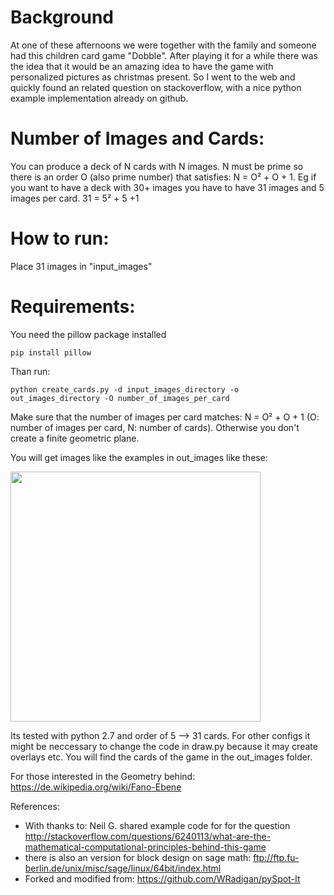 
Background
==========

At one of these afternoons we were together with the family and someone had this children card game "Dobble".
After playing it for a while there was the idea that it would be an amazing idea to have the game with personalized pictures as christmas present.
So I went to the web and quickly found an related question on stackoverflow, with a nice python example implementation already on github.

Number of Images and Cards:
==========

You can produce a deck of N cards with N images. N must be prime so there is an order O (also prime number) that satisfies:  N = O² + O + 1. Eg if you want to have a deck with 30+ images you have to have 31 images and 5 images per card. 31 = 5² + 5 +1

How to run:
==========
Place 31 images in "input_images"

Requirements:
=========

You need the pillow package installed

    pip install pillow

Than run:

    python create_cards.py -d input_images_directory -o out_images_directory -O number_of_images_per_card

Make sure that the number of images per card matches: N = O² + O + 1 (O: number of images per card, N: number of cards). Otherwise you don't create a finite geometric plane. 

You will get images like the examples in out_images like these:

<img high=400, width=400 src="https://github.com/georghildebrand/ProjectiveGeometry-Dobble-Game/blob/master/out_images/Card-0.png"></img>


Its tested with python 2.7 and order of 5 --> 31 cards. For other configs it might be neccessary to change the code in draw.py because it may create overlays etc.
You will find the cards of the game in the out_images folder.

For those interested in the Geometry behind: https://de.wikipedia.org/wiki/Fano-Ebene

References:

*   With thanks to: Neil G. shared example code for for the question http://stackoverflow.com/questions/6240113/what-are-the-mathematical-computational-principles-behind-this-game
*   there is also an version for block design on sage math: ftp://ftp.fu-berlin.de/unix/misc/sage/linux/64bit/index.html
*   Forked and modified from: https://github.com/WRadigan/pySpot-It
